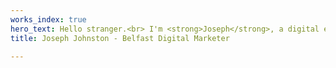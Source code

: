```yaml
---
works_index: true
hero_text: Hello stranger.<br> I'm <strong>Joseph</strong>, a digital entrepreneur born and bred in beezer Belfast. My brain lies with business, but my love dances with Digital Marketing.<br>
title: Joseph Johnston - Belfast Digital Marketer

---
```

<Hero :text="$page.frontmatter.hero_text" />
<WorksList />
